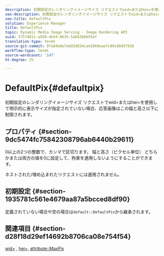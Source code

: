 ```yaml
---
description: 初期設定のレンダリングイメージサイズ リクエストでwid=またはhei=を使用して明示的に表示サイズが指定されていない場合、応答画像はこの幅と高さ以下に制限されます。
seo-description: 初期設定のレンダリングイメージサイズ リクエストでwid=またはhei=を使用して明示的に表示サイズが指定されていない場合、応答画像はこの幅と高さ以下に制限されます。
seo-title: DefaultPix
solution: Experience Manager
title: DefaultPix
topic: Dynamic Media Image Serving - Image Rendering API
uuid: 27574811-a920-4e54-8635-5a643b8655ef
translation-type: tm+mt
source-git-commit: 97a84e8e7edd3d834ca42069eae7c09c00d57938
workflow-type: tm+mt
source-wordcount: '147'
ht-degree: 2%

---
```



# DefaultPix{#defaultpix}

初期設定のレンダリングイメージサイズ リクエストでwid=またはhei=を使用して明示的に表示サイズが指定されていない場合、応答画像はこの幅と高さ以下に制限されます。

## プロパティ {#section-9dc5474fc75842308796ab6440b29611}

0以上の2つの整数で、カンマで区切ります。 幅と高さ（ピクセル単位） どちらかまたは両方の値を0に設定して、拘束を適用しないようにすることができます。

ネストされた/埋め込まれたリクエストには適用されません。

## 初期設定 {#section-1935781c561e4679aa87a5bcced8df90}

定義されていない場合や空の場合は`default::DefaultPix`から継承されます。

## 関連項目 {#section-d28f18d29ef14692b8706ca08e754f54}

[wid=](../../../../../ir-api/http-protocol/image-rendering-api-ref/c-ir-http-protocol-ref/c-ir-http-protocol-command-reference/r-ir-wid.md#reference-b7e691b0624941168c94b2749ae233ec) ,  [hei=](../../../../../ir-api/http-protocol/image-rendering-api-ref/c-ir-http-protocol-ref/c-ir-http-protocol-command-reference/r-ir-hei.md#reference-1c08f60365a94417a39867c09cac5478),  [attribute::MaxPix](../../../../../ir-api/material-cat/image-rendering-api-ref/c-ir-material-catalog/c-ir-attributes-reference/r-ir-maxpix.md#reference-569f186bbc2840a6bd3cffa8ff3e7657)
